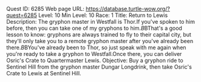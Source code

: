 Quest ID: 6285
Web page URL: https://database.turtle-wow.org/?quest=6285
Level: 10
Min Level: 10
Race: 1
Title: Return to Lewis
Description: The gryphon master in Westfall is Thor.If you've spoken to him before, then you can take one of my gryphons to him.$B$BThat's a good lesson to know: gryphons are always trained to fly to their capital city, but they'll only take you to a remote gryphon master after you've already been there.$B$BYou've already been to Thor, so just speak with me again when you're ready to take a gryphon to Westfall.Once there, you can deliver Osric's Crate to Quartermaster Lewis.
Objective: Buy a gryphon ride to Sentinel Hill from the gryphon master Dungar Longdrink, then take Osric's Crate to Lewis at Sentinel Hill.
